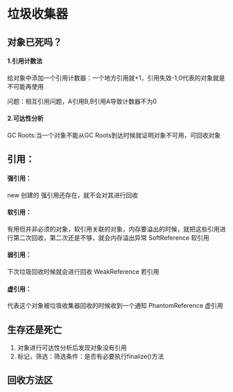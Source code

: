 # 垃圾收集器

## 对象已死吗？

#### 1.引用计数法
给对象中添加一个引用计数器：一个地方引用就+1，引用失效-1;0代表的对象就是不可能再使用

问题：相互引用问题，A引用B,B引用A导致计数器不为0

#### 2.可达性分析

GC Roots:当一个对象不能从GC Roots到达时候就证明对象不可用，可回收对象

## 引用：

#### 强引用：

new 创建的  强引用还存在，就不会对其进行回收

#### 软引用：

有用但并非必须的对象，软引用关联的对象，内存要溢出的时候，就把这些引用进行第二次回收，第二次还是不够，就会内存溢出异常
SoftReference 软引用

#### 弱引用：

下次垃圾回收时候就会进行回收
WeakReference 若引用

#### 虚引用：

代表这个对象被垃圾收集器回收的时候收到一个通知
PhantomReference 虚引用


## 生存还是死亡

1. 对象进行可达性分析后发现对象没有引用
2. 标记，筛选：筛选条件：是否有必要执行finalize()方法

## 回收方法区
